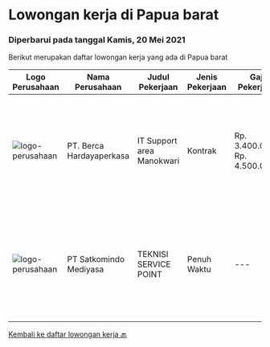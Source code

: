 
  # Lowongan kerja di Papua barat

  ### Diperbarui pada tanggal Kamis, 20 Mei 2021

  Berikut merupakan daftar lowongan kerja yang ada di Papua barat

  |Logo Perusahaan | Nama Perusahaan | Judul Pekerjaan | Jenis Pekerjaan | Gaji Pekerjaan | Lokasi | Deskripsi | Tanggal diunggah | Pranala |
  | -------------- | --------------- | --------------- | --------- | --------- | -------------- | ------- | ----------- | ----------- |
  |![logo-perusahaan](https://image-service-cdn.seek.com.au/0c900ac2b5b1a2cf9bee651ce5d069e68ff14c92/ee4dce1061f3f616224767ad58cb2fc751b8d2dc)|PT. Berca Hardayaperkasa|IT Support area Manokwari|Kontrak|Rp. 3.400.000-Rp. 4.500.000|Manokwari|Responsibilities : Notebook hardware troubleshoot, such as RAM, Hardisk, VGA   Manage server : windows, linux , mail server   Technical documentations...|Senin, 17 Mei 2021|https://www.jobstreet.co.id/id/job/it-support-area-manokwari-3527375?token=0~547b4c3c-b64e-42ad-a07b-7468ceecc905&sectionRank=1&jobId=jobstreet-id-job-3527375|
|![logo-perusahaan](https://image-service-cdn.seek.com.au/dfc8d2d9ebab8167b33da819549bcb5c21800e2b/ee4dce1061f3f616224767ad58cb2fc751b8d2dc)|PT Satkomindo Mediyasa|TEKNISI SERVICE POINT|Penuh Waktu|---|Sorong|Kualifikasi : Usia minimal 18 tahun, maksimal 35 tahun Pendidikan min SMK Teknik Komputer Jaringan, Telekomunikasi Jurusan Transmisi Radio Memiliki...|Senin, 10 Mei 2021|https://www.jobstreet.co.id/id/job/teknisi-service-point-3528375?token=0~547b4c3c-b64e-42ad-a07b-7468ceecc905&sectionRank=2&jobId=jobstreet-id-job-3528375|


  [Kembali ke daftar lowongan kerja 🔙](../README.md#daftar-lowongan-kerja)
  